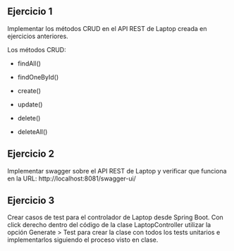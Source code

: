 ## Ejercicio 1

Implementar los métodos CRUD en el API REST de Laptop creada en ejercicios anteriores.

Los métodos CRUD:

* findAll()

* findOneById()

* create()

* update()

* delete()

* deleteAll()

## Ejercicio 2

Implementar swagger sobre el API REST de Laptop y verificar que funciona en la URL: http://localhost:8081/swagger-ui/

## Ejercicio 3

Crear casos de test para el controlador de Laptop desde Spring Boot. Con click derecho dentro del código de la clase LaptopController utilizar la opción Generate > Test para crear la clase con todos los tests unitarios e implementarlos siguiendo el proceso visto en clase.